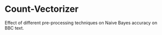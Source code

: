 # Count-Vectorizer
Effect of different pre-processing techniques on Naive Bayes accuracy on BBC text.
